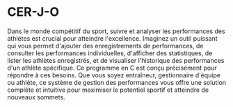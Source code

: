 # CER-J-O
Dans le monde compétitif du sport, suivre et analyser les performances des athlètes est crucial pour atteindre l'excellence. Imaginez un outil puissant qui vous permet d'ajouter des enregistrements de performances, de consulter les performances individuelles, d'afficher des statistiques, de lister les athlètes enregistrés, et de visualiser l'historique des performances d'un athlète spécifique. Ce programme en C est conçu précisément pour répondre à ces besoins. Que vous soyez entraîneur, gestionnaire d'équipe ou athlète, ce système de gestion des performances vous offre une solution complète et intuitive pour maximiser le potentiel sportif et atteindre de nouveaux sommets.

